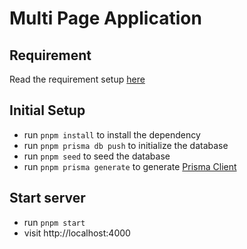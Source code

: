 # Multi Page Application

## Requirement

Read the requirement setup [here](../README.md#requirement)

## Initial Setup

- run `pnpm install` to install the dependency
- run `pnpm prisma db push` to initialize the database
- run `pnpm seed` to seed the database
- run `pnpm prisma generate` to generate [Prisma Client](https://www.prisma.io/docs/concepts/components/prisma-client)

## Start server

- run `pnpm start`
- visit http://localhost:4000
